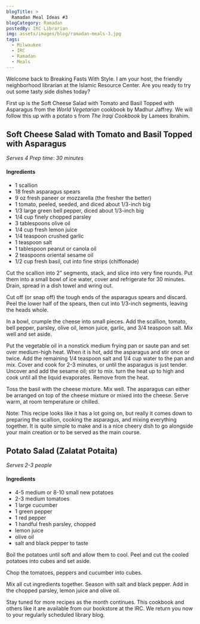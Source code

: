 ```yaml
---
blogTitle: > 
  Ramadan Meal Ideas #3
blogCategory: Ramadan
postedBy: IRC Librarian
img: assets/images/blog/ramadan-meals-3.jpg
tags:
  - Milwaukee
  - IRC
  - Ramadan
  - Meals
---
```

Welcome back to Breaking Fasts With Style. I am your host, the friendly 
neighborhood librarian at the Islamic Resource Center. Are you ready to 
try out some tasty side dishes today?
<!--more-->

First up is the Soft Cheese Salad with Tomato and Basil Topped with 
Asparagus from the *World Vegetarian* cookbook by Madhur Jaffrey. 
We will follow this up with a potato s from *The Iraqi Cookbook* by 
Lamees Ibrahim.

## Soft Cheese Salad with Tomato and Basil Topped with Asparagus
*Serves 4*
*Prep time: 30 minutes*

#### Ingredients
* 1 scallion
* 18 fresh asparagus spears
* 9 oz fresh paneer or mozzarella (the fresher the better)
* 1 tomato, peeled, seeded, and diced about 1/3-inch big
* 1/3 large green bell pepper, diced about 1/3-inch big
* 1/4 cup finely chopped parsley
* 3 tablespoons olive oil
* 1/4 cup fresh lemon juice
* 1/4 teaspoon crushed garlic
* 1 teaspoon salt
* 1 tablespoon peanut or canola oil
* 2 teaspoons oriental sesame oil
* 1/2 cup fresh basil, cut into fine strips (chiffonade)

Cut the scallion into 2" segments, stack, and slice into very fine 
rounds. Put them into a small bowl of ice water, cover and refrigerate 
for 30 minutes. Drain, spread in a dish towel and wring out.

Cut off (or snap off) the tough ends of the asparagus spears and 
discard. Peel the lower half of the spears, then cut into 1/3-inch 
segments, leaving the heads whole.

In a bowl, crumple the cheese into small pieces. Add the scallion, 
tomato, bell pepper, parsley, olive oil, lemon juice, garlic, and 3/4 
teaspoon salt. Mix well and set aside.

Put the vegetable oil in a nonstick medium frying pan or saute pan and 
set over medium-high heat. When it is hot, add the asparagus and stir 
once or twice. Add the remaining 1/4 teaspoon salt and 1/4 cup water to 
the pan and mix. Cover and cook for 2-3 minutes, or until the asparagus 
is just tender. Uncover and add the sesame oil; stir to mix. turn the 
heat up to high and cook until all the liquid evaporates. Remove from 
the heat.

Toss the basil with the cheese mixture. Mix well. The asparagus can 
either be arranged on top of the cheese mixture or mixed into the 
cheese. Serve warm, at room temperature or chilled.

Note: This recipe looks like it has a lot going on, but really it comes 
down to preparing the scallion, cooking the asparagus, and mixing 
everything together. It is quite simple to make and is a nice cheery 
dish to go alongside your main creation or to be served as the main 
course.

## Potato Salad (Zalatat Potaita)
*Serves 2-3 people*

#### Ingredients
* 4-5 medium or 8-10 small new potatoes
* 2-3 medium tomatoes
* 1 large cucumber
* 1 green pepper
* 1 red pepper
* 1 handful fresh parsley, chopped
* lemon juice
* olive oil
* salt and black pepper to taste

Boil the potatoes until soft and allow them to cool. Peel and cut the 
cooled potatoes into cubes and set aside.

Chop the tomatoes, peppers and cucumber into cubes.

Mix all cut ingredients together. Season with salt and black pepper. Add 
in the chopped parsley, lemon juice and olive oil.

Stay tuned for more recipes as the month continues. This cookbook and 
others like it are available from our bookstore at the IRC. We return 
you now to your regularly scheduled library blog.